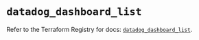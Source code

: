 # `datadog_dashboard_list`

Refer to the Terraform Registry for docs: [`datadog_dashboard_list`](https://registry.terraform.io/providers/datadog/datadog/3.39.0/docs/resources/dashboard_list).
